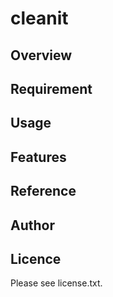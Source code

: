 # cleanit 

## Overview


## Requirement


## Usage


## Features


## Reference


## Author


## Licence

Please see license.txt.
